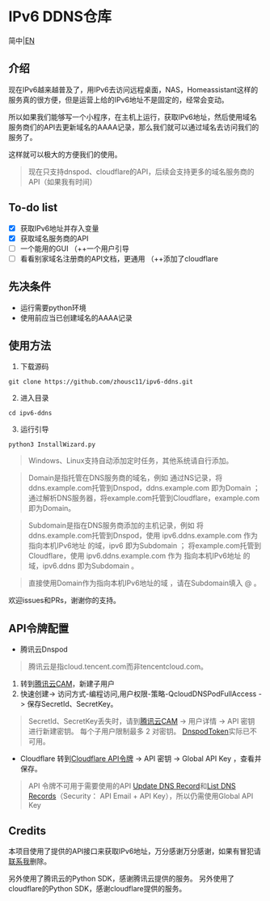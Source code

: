 # IPv6 DDNS仓库

简中|[EN](./README_EN.md)

## 介绍
现在IPv6越来越普及了，用IPv6去访问远程桌面，NAS，Homeassistant这样的服务真的很方便，但是运营上给的IPv6地址不是固定的，经常会变动。

所以如果我们能够写一个小程序，在主机上运行，获取IPv6地址，然后使用域名服务商们的API去更新域名的AAAA记录，那么我们就可以通过域名去访问我们的服务了。

这样就可以极大的方便我们的使用。

> 现在只支持dnspod、cloudflare的API，后续会支持更多的域名服务商的API（如果我有时间）
## To-do list
- [x] 获取IPv6地址并存入变量
- [x] 获取域名服务商的API
- [ ] 一个能用的GUI （++一个用户引导
- [ ] 看看别家域名注册商的API文档，更通用  （++添加了cloudflare

## 先决条件
- 运行需要python环境
- 使用前应当已创建域名的AAAA记录

## 使用方法
1. 下载源码
```shell
git clone https://github.com/zhousc11/ipv6-ddns.git
```
2. 进入目录
```shell
cd ipv6-ddns
```
3. 运行引导
```shell
python3 InstallWizard.py
```
> Windows、Linux支持自动添加定时任务，其他系统请自行添加。

> Domain是指托管在DNS服务商的域名，例如 通过NS记录，将ddns.example.com托管到Dnspod，ddns.example.com 即为Domain ；通过解析DNS服务器，将example.com托管到Cloudflare，example.com 即为Domain。

> Subdomain是指在DNS服务商添加的主机记录，例如 将ddns.example.com托管到Dnspod，使用 ipv6.ddns.example.com 作为 指向本机IPv6地址 的域，ipv6 即为Subdomain ； 将example.com托管到Cloudflare，使用 ipv6.ddns.example.com 作为 指向本机IPv6地址 的域，ipv6.ddns 即为Subdomain 。

> 直接使用Domain作为指向本机IPv6地址的域 ，请在Subdomain填入 @ 。

欢迎issues和PRs，谢谢你的支持。

## API令牌配置
- 腾讯云Dnspod
> 腾讯云是指cloud.tencent.com而非tencentcloud.com。
1. 转到[腾讯云CAM](https://console.cloud.tencent.com/cam)，新建子用户
2. 快速创建-> 访问方式-编程访问,用户权限-策略-QcloudDNSPodFullAccess -> 保存SecretId、SecretKey。
> SecretId、SecretKey丢失时，请到[腾讯云CAM](https://console.cloud.tencent.com/cam) -> 用户详情 -> API 密钥 进行新建密钥。
> 每个子用户限制最多 2 对密钥。
> [DnspodToken](https://console.dnspod.cn/account/token/token)实际已不可用。

- Cloudflare
  转到[Cloudflare API令牌](https://dash.cloudflare.com/profile/api-tokens) -> API 密钥 -> Global API Key ，查看并保存。
> API 令牌不可用于需要使用的API [Update DNS Record](https://developers.cloudflare.com/api/resources/dns/subresources/records/methods/edit/)和[List DNS Records](https://developers.cloudflare.com/api/resources/dns/subresources/records/methods/list/)（Security：
API Email + API Key），所以仍需使用Global API Key

## Credits
本项目使用了提供的API接口来获取IPv6地址，万分感谢万分感谢，如果有冒犯请[联系我](mailto:zhousc11@icloud.com)删除。

另外使用了腾讯云的Python SDK，感谢腾讯云提供的服务。
另外使用了cloudflare的Python SDK，感谢cloudflare提供的服务。

